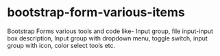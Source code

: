 # bootstrap-form-various-items
Bootstrap Forms various tools and code like- Input group, file input-input box description, Input group with dropdown menu, toggle switch, input group with icon, color select tools etc.

